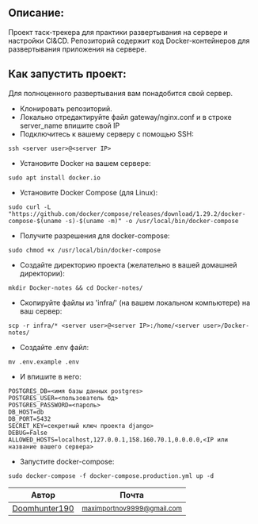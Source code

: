 ## Описание:
Проект таск-трекера для практики развертывания на сервере и настройки CI&CD. Репозиторий содержит код Docker-контейнеров для развертывания приложения на сервере.
## Как запустить проект:
Для полноценного развертывания вам понадобится свой сервер.
- Клонировать репозиторий.
- Локально отредактируйте файл gateway/nginx.conf и в строке server_name впишите свой IP
- Подключитесь к вашему серверу с помощью SSH:
```
ssh <server user>@<server IP>
```

- Установите Docker на вашем сервере:
```
sudo apt install docker.io
```

- Установите Docker Compose (для Linux):
```
sudo curl -L "https://github.com/docker/compose/releases/download/1.29.2/docker-compose-$(uname -s)-$(uname -m)" -o /usr/local/bin/docker-compose
```

- Получите разрешения для docker-compose:
```
sudo chmod +x /usr/local/bin/docker-compose
```

- Создайте директорию проекта (желательно в вашей домашней директории):
```
mkdir Docker-notes && cd Docker-notes/
```

- Скопируйте файлы из 'infra/' (на вашем локальном компьютере) на ваш сервер:
```
scp -r infra/* <server user>@<server IP>:/home/<server user>/Docker-notes/
```

- Cоздайте .env файл:
```
mv .env.example .env
```

- И впишите в него:
```
POSTGRES_DB=<имя базы данных postgres>
POSTGRES_USER=<пользователь бд>
POSTGRES_PASSWORD=<пароль>
DB_HOST=db
DB_PORT=5432
SECRET_KEY=секретный ключ проекта django>
DEBUG=False
ALLOWED_HOSTS=localhost,127.0.0.1,158.160.70.1,0.0.0.0,<IP или название вашего сервера>
```

- Запустите docker-compose:
```
sudo docker-compose -f docker-compose.production.yml up -d
```

Автор | Почта
------------- | -------------
[Doomhunter190](https://github.com/DoomHunter190) | <small>[maximportnov9999@gmail.com](maximportnov9999@gmail.com)
